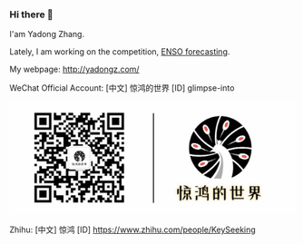 ### Hi there 👋

I'am Yadong Zhang. 

Lately, I am working on the competition, [ENSO forecasting](https://tianchi.aliyun.com/competition/entrance/531871/introduction). 

My webpage: http://yadongz.com/

WeChat Official Account: [中文] 惊鸿的世界 [ID] glimpse-into

![Scan Code](593x234_1605680749045.gif)

Zhihu: [中文] 惊鸿 [ID] https://www.zhihu.com/people/KeySeeking


<!--
**ydup/ydup** is a ✨ _special_ ✨ repository because its `README.md` (this file) appears on your GitHub profile.

Here are some ideas to get you started:

- 🔭 I’m currently working on ...
- 🌱 I’m currently learning ...
- 👯 I’m looking to collaborate on ...
- 🤔 I’m looking for help with ...
- 💬 Ask me about ...
- 📫 How to reach me: ...
- 😄 Pronouns: ...
- ⚡ Fun fact: ...
-->
